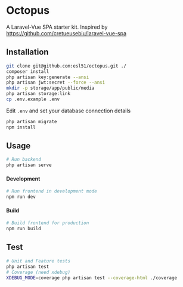 # Octopus

A Laravel-Vue SPA starter kit.
Inspired by https://github.com/cretueusebiu/laravel-vue-spa

## Installation

```bash
git clone git@github.com:esl51/octopus.git ./
composer install
php artisan key:generate --ansi
php artisan jwt:secret --force --ansi
mkdir -p storage/app/public/media
php artisan storage:link
cp .env.example .env
```
Edit `.env` and set your database connection details
```bash
php artisan migrate
npm install
```
## Usage

```bash
# Run backend
php artisan serve
```
#### Development

```bash
# Run frontend in development mode
npm run dev
```
#### Build

```bash
# Build frontend for production
npm run build
```
## Test

```bash
# Unit and Feature tests
php artisan test
# Coverage (need xdebug)
XDEBUG_MODE=coverage php artisan test --coverage-html ./coverage
```
